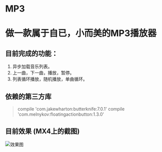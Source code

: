 # MP3
# 做一款属于自已，小而美的MP3播放器
## 目前完成的功能：
1. 异步加载音乐列表。
2. 上一曲，下一曲，播放，暂停。
3.  列表循环播放，随机播放，单曲循环。 

## 依赖的第三方库
  > compile 'com.jakewharton:butterknife:7.0.1'
  > compile 'com.melnykov:floatingactionbutton:1.3.0'
  
  
## 目前效果  (MX4上的截图)
![效果图](http://7xjung.com1.z0.glb.clouddn.com/zeromp3.jpg)
